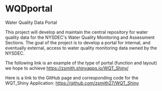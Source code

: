 # WQDportal
Water Quality Data Portal

This project will develop and maintain the central repository for water quality data for the NYSDEC's Water Quality Monitoring and Assessment Sections. The goal of the project is to develop a portal for internal, and eventually external, access to water quality monitoring data owned by the NYSDEC.

The following link is an example of the type of portal (function and layout) we hope to achieve https://zsmith.shinyapps.io/WQT_Shiny/

Here is a link to the GitHub page and corresponding code for the WQT_Shiny Application:  https://github.com/zsmith27/WQT_Shiny
